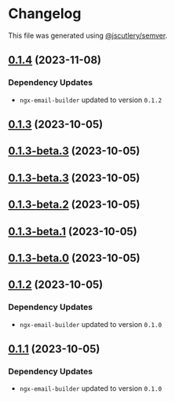 # Changelog

This file was generated using [@jscutlery/semver](https://github.com/jscutlery/semver).

## [0.1.4](https://github.com/wanoo21/ngb.email/compare/material-email-builder-0.1.3...material-email-builder-0.1.4) (2023-11-08)

### Dependency Updates

* `ngx-email-builder` updated to version `0.1.2`


## [0.1.3](https://github.com/wanoo21/ngb.email/compare/material-email-builder-0.1.3-beta.3...material-email-builder-0.1.3) (2023-10-05)



## [0.1.3-beta.3](https://github.com/wanoo21/ngb.email/compare/material-email-builder-0.1.3-beta.2...material-email-builder-0.1.3-beta.3) (2023-10-05)



## [0.1.3-beta.3](https://github.com/wanoo21/ngb.email/compare/material-email-builder-0.1.3-beta.2...material-email-builder-0.1.3-beta.3) (2023-10-05)



## [0.1.3-beta.2](https://github.com/wanoo21/ngb.email/compare/material-email-builder-0.1.3-beta.1...material-email-builder-0.1.3-beta.2) (2023-10-05)



## [0.1.3-beta.1](https://github.com/wanoo21/ngb.email/compare/material-email-builder-0.1.3-beta.0...material-email-builder-0.1.3-beta.1) (2023-10-05)



## [0.1.3-beta.0](https://github.com/wanoo21/ngb.email/compare/material-email-builder-0.1.2...material-email-builder-0.1.3-beta.0) (2023-10-05)



## [0.1.2](https://github.com/wanoo21/ngb.email/compare/material-email-builder-0.1.1...material-email-builder-0.1.2) (2023-10-05)

### Dependency Updates

* `ngx-email-builder` updated to version `0.1.0`


## [0.1.1](https://git.jetbrains.space/ngcomma/ngb/wlocalhost/compare/material-email-builder-0.1.0...material-email-builder-0.1.1) (2023-10-05)

### Dependency Updates

* `ngx-email-builder` updated to version `0.1.0`
